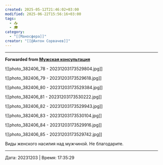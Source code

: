 ```yaml
---
created: 2025-05-12T21:46:02+03:00
modified: 2025-06-22T15:56:16+03:00
tags:
  - 📥
  - 🎓
category:
  - "[[Маносфера]]"
creator: "[[@Антон Сорвачев]]"
---
```




***

**Forwarded from [Мужская консультация](https://t.me/c/1432284360/10688)**

![[photo_382406_78 - 20231203173529804.jpg]]

![[photo_382406_79 - 20231203173529618.jpg]]

![[photo_382406_80 - 20231203173529384.jpg]]

![[photo_382406_81 - 20231203173530222.jpg]]

![[photo_382406_82 - 20231203173529943.jpg]]

![[photo_382406_83 - 20231203173530104.jpg]]

![[photo_382406_84 - 20231203173529916.jpg]]

![[photo_382406_85 - 20231203173529742.jpg]]

Виды женского насилия над мужчиной.
Не благодарите.

---

Дата: 20231203 | Время: 17:35:29
